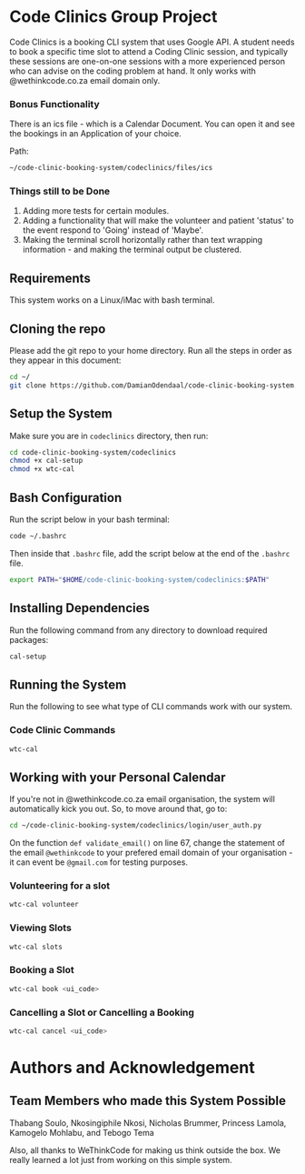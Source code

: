 # Code Clinics Group Project

Code Clinics is a booking CLI system that uses Google API. A student needs to book a specific time slot to attend a Coding Clinic session, and typically these sessions are one-on-one sessions with a more experienced person who can advise on the coding problem at hand. It only works with @wethinkcode.co.za email domain only.

### Bonus Functionality

There is an ics file - which is a Calendar Document. You can open it and see the bookings in an Application of your choice.

Path: 
```bash
~/code-clinic-booking-system/codeclinics/files/ics
```

### Things still to be Done

1. Adding more tests for certain modules.
2. Adding a functionality that will make the volunteer and patient 'status' to the event respond to 'Going' instead of 'Maybe'.
3. Making the terminal scroll horizontally rather than text wrapping information - and making the terminal output be clustered.


## Requirements
This system works on a Linux/iMac with bash terminal.

## Cloning the repo

Please add the git repo to your home directory. Run all the steps in order as they appear in this document:

```bash
cd ~/
git clone https://github.com/DamianOdendaal/code-clinic-booking-system.git
```

## Setup the System

Make sure you are in ```codeclinics``` directory, then run:

```bash
cd code-clinic-booking-system/codeclinics
chmod +x cal-setup
chmod +x wtc-cal
```

## Bash Configuration

Run the script below in your bash terminal:

```bash
code ~/.bashrc
```

Then inside that ```.bashrc``` file, add the script below at the end of the ```.bashrc``` file.

```bash
export PATH="$HOME/code-clinic-booking-system/codeclinics:$PATH"
```

## Installing Dependencies

Run the following command from any directory to download required packages:

```bash
cal-setup
```

## Running the System

Run the following to see what type of CLI commands work with our system.

### Code Clinic Commands

```bash
wtc-cal
````

## Working with your Personal Calendar

If you're not in @wethinkcode.co.za email organisation, the system will automatically kick you out. So, to move around that, go to:

```bash
cd ~/code-clinic-booking-system/codeclinics/login/user_auth.py
```
On the function ```def validate_email()``` on line 67, change the statement of the email ```@wethinkcode``` to your prefered email domain of your organisation - it can event be ```@gmail.com``` for testing purposes. 

### Volunteering for a slot

```bash
wtc-cal volunteer
````

### Viewing Slots

```bash
wtc-cal slots
````

### Booking a Slot

```bash
wtc-cal book <ui_code>
```

### Cancelling a Slot or Cancelling a Booking

```bash
wtc-cal cancel <ui_code>
```

# Authors and Acknowledgement

## Team Members who made this System Possible

Thabang Soulo,
Nkosingiphile Nkosi,
Nicholas Brummer,
Princess Lamola,
Kamogelo Mohlabu, and
Tebogo Tema

Also, all thanks to WeThinkCode for making us think outside the box. We really learned a lot just from working on this simple system.